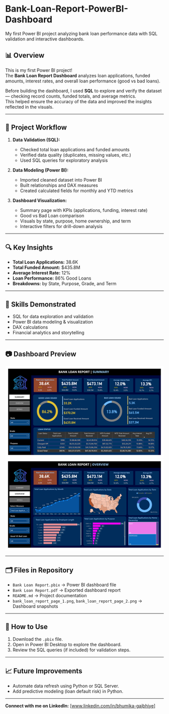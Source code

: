 # Bank-Loan-Report-PowerBI-Dashboard
My first Power BI project analyzing bank loan performance data with SQL validation and interactive dashboards.

## 📊 Overview
This is my first Power BI project!  
The **Bank Loan Report Dashboard** analyzes loan applications, funded amounts, interest rates, and overall loan performance (good vs bad loans).  

Before building the dashboard, I used **SQL** to explore and verify the dataset — checking record counts, funded totals, and average metrics.  
This helped ensure the accuracy of the data and improved the insights reflected in the visuals.

---

## 🧩 Project Workflow
1. **Data Validation (SQL):**
   - Checked total loan applications and funded amounts
   - Verified data quality (duplicates, missing values, etc.)
   - Used SQL queries for exploratory analysis

2. **Data Modeling (Power BI):**
   - Imported cleaned dataset into Power BI
   - Built relationships and DAX measures
   - Created calculated fields for monthly and YTD metrics

3. **Dashboard Visualization:**
   - Summary page with KPIs (applications, funding, interest rate)
   - Good vs Bad Loan comparison
   - Visuals by state, purpose, home ownership, and term
   - Interactive filters for drill-down analysis

---

## 🔍 Key Insights
- **Total Loan Applications:** 38.6K  
- **Total Funded Amount:** $435.8M  
- **Average Interest Rate:** 12%  
- **Loan Performance:** 86% Good Loans  
- **Breakdowns:** by State, Purpose, Grade, and Term  

---

## 🧠 Skills Demonstrated
- SQL for data exploration and validation  
- Power BI data modeling & visualization  
- DAX calculations  
- Financial analytics and storytelling  

---
## 📷 Dashboard Preview
![Dashboard Page 1](bank_loan_report_page_1.png)
![Dashboard Page 2](bank_loan_report_page_2.png)

---

## 🗂 Files in Repository
- `Bank Loan Report.pbix` → Power BI dashboard file  
- `Bank Loan Report.pdf` → Exported dashboard report  
- `README.md` → Project documentation  
- `bank_loan_report_page_1.png`, `bank_loan_report_page_2.png` → Dashboard snapshots  

---

## 🚀 How to Use
1. Download the `.pbix` file.  
2. Open in Power BI Desktop to explore the dashboard.  
3. Review the SQL queries (if included) for validation steps.  

---

## 📈 Future Improvements
- Automate data refresh using Python or SQL Server.  
- Add predictive modeling (loan default risk) in Python.

---

**Connect with me on LinkedIn:** [www.linkedin.com/in/bhumika-gajbhiye]
